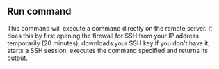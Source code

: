 <!-- usedin: [ _legacy_docker/Toolbelt] - post: -->


## Run command

This command will execute a command directly on the remote server. It does this by first opening the firewall for SSH from your IP address temporarily (20 minutes), downloads your SSH key if you don't have it, starts a SSH session, executes the command specified and returns its output.

